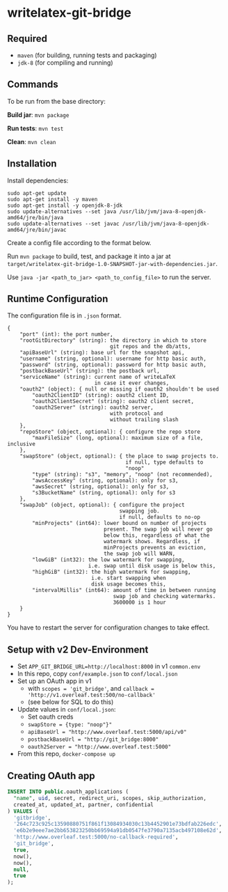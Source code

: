 writelatex-git-bridge
=====================

Required
--------
  * `maven` (for building, running tests and packaging)
  * `jdk-8` (for compiling and running)

Commands
--------

To be run from the base directory:

**Build jar**:
`mvn package`

**Run tests**:
`mvn test`

**Clean**:
`mvn clean`

Installation
------------

Install dependencies:

```
sudo apt-get update
sudo apt-get install -y maven
sudo apt-get install -y openjdk-8-jdk
sudo update-alternatives --set java /usr/lib/jvm/java-8-openjdk-amd64/jre/bin/java
sudo update-alternatives --set javac /usr/lib/jvm/java-8-openjdk-amd64/jre/bin/javac
```

Create a config file according to the format below.

Run `mvn package` to build, test, and package it into a jar at `target/writelatex-git-bridge-1.0-SNAPSHOT-jar-with-dependencies.jar`.

Use `java -jar <path_to_jar> <path_to_config_file>` to run the server.

Runtime Configuration
---------------------

The configuration file is in `.json` format.

    {
        "port" (int): the port number,
        "rootGitDirectory" (string): the directory in which to store
                                     git repos and the db/atts,
        "apiBaseUrl" (string): base url for the snapshot api,
        "username" (string, optional): username for http basic auth,
        "password" (string, optional): password for http basic auth,
        "postbackBaseUrl" (string): the postback url,
        "serviceName" (string): current name of writeLaTeX
                                in case it ever changes,
        "oauth2" (object): { null or missing if oauth2 shouldn't be used
            "oauth2ClientID" (string): oauth2 client ID,
            "oauth2ClientSecret" (string): oauth2 client secret,
            "oauth2Server" (string): oauth2 server,
                                     with protocol and
                                     without trailing slash
        },
        "repoStore" (object, optional): { configure the repo store
            "maxFileSize" (long, optional): maximum size of a file, inclusive
        },
        "swapStore" (object, optional): { the place to swap projects to.
                                          if null, type defaults to
                                          "noop"
            "type" (string): "s3", "memory", "noop" (not recommended),
            "awsAccessKey" (string, optional): only for s3,
            "awsSecret" (string, optional): only for s3,
            "s3BucketName" (string, optional): only for s3
        },
        "swapJob" (object, optional): { configure the project
                                        swapping job.
                                        if null, defaults to no-op
            "minProjects" (int64): lower bound on number of projects
                                   present. The swap job will never go
                                   below this, regardless of what the
                                   watermark shows. Regardless, if
                                   minProjects prevents an eviction,
                                   the swap job will WARN,
            "lowGiB" (int32): the low watermark for swapping,
                              i.e. swap until disk usage is below this,
            "highGiB" (int32): the high watermark for swapping,
                               i.e. start swapping when
                               disk usage becomes this,
            "intervalMillis" (int64): amount of time in between running
                                      swap job and checking watermarks.
                                      3600000 is 1 hour
        }
    }

You have to restart the server for configuration changes to take effect.


## Setup with v2 Dev-Environment

- Set `APP_GIT_BRIDGE_URL=http://localhost:8000` in v1 `common.env`
- In this repo, copy `conf/example.json` to `conf/local.json`
- Set up an OAuth app in v1
  - with `scopes = 'git_bridge'`, and `callback = 'http://v1.overleaf.test:500/no-callback'`
  - (see below for SQL to do this)
- Update values in `conf/local.json`:
  - Set oauth creds
  - `swapStore = {type: "noop"}"`
  - `apiBaseUrl = "http://www.overleaf.test:5000/api/v0"`
  - `postbackBaseUrl = "http://git_bridge:8000"`
  - `oauth2Server = "http://www.overleaf.test:5000"`
- From this repo, `docker-compose up`


## Creating OAuth app

```sql
INSERT INTO public.oauth_applications (
  "name", uid, secret, redirect_uri, scopes, skip_authorization,
  created_at, updated_at, partner, confidential
) VALUES (
  'gitbridge',
  '264c723c925c13590880751f861f13084934030c13b4452901e73bdfab226edc',
  'e6b2e9eee7ae2bb653823250bb69594a91db0547fe3790a7135acb497108e62d',
  'http://www.overleaf.test:5000/no-callback-required',
  'git_bridge',
  true,
  now(),
  now(),
  null,
  true
);
```
